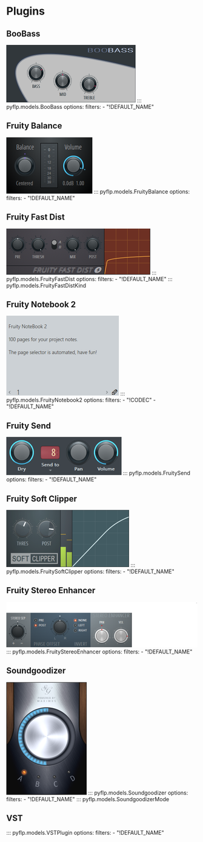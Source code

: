 # Plugins
## BooBass
[![](../img/boobass.png)](https://www.image-line.com/fl-studio-learning/fl-studio-online-manual/html/plugins/BooBass.htm)
::: pyflp.models.BooBass
    options:
      filters:
        - "!DEFAULT_NAME"

## Fruity Balance
[![](../img/fruity-balance.png)](https://www.image-line.com/fl-studio-learning/fl-studio-online-manual/html/plugins/Fruity%20Balance.htm)
::: pyflp.models.FruityBalance
    options:
      filters:
        - "!DEFAULT_NAME"

## Fruity Fast Dist
[![](../img/fruity-fast-dist.png)](https://www.image-line.com/fl-studio-learning/fl-studio-online-manual/html/plugins/Fruity%20Fast%20Dist.htm)
::: pyflp.models.FruityFastDist
    options:
      filters:
        - "!DEFAULT_NAME"
::: pyflp.models.FruityFastDistKind

## Fruity Notebook 2
[![](../img/fruity-notebook2.png)](https://www.image-line.com/fl-studio-learning/fl-studio-online-manual/html/plugins/Fruity%20NoteBook%202.htm)
::: pyflp.models.FruityNotebook2
    options:
      filters:
        - "!CODEC"
        - "!DEFAULT_NAME"

## Fruity Send
[![](../img/fruity-send.png)](https://www.image-line.com/fl-studio-learning/fl-studio-online-manual/html/plugins/Fruity%20Send.htm)
::: pyflp.models.FruitySend
    options:
      filters:
        - "!DEFAULT_NAME"

## Fruity Soft Clipper
[![](../img/fruity-soft-clipper.png)](https://www.image-line.com/fl-studio-learning/fl-studio-online-manual/html/plugins/Fruity%20Soft%20Clipper.htm)
::: pyflp.models.FruitySoftClipper
    options:
      filters:
        - "!DEFAULT_NAME"

## Fruity Stereo Enhancer
[![](../img/fruity-stereo-enhancer.png)](https://www.image-line.com/fl-studio-learning/fl-studio-online-manual/html/plugins/Fruity%20Stereo%20Enhancer.htm)
::: pyflp.models.FruityStereoEnhancer
    options:
      filters:
        - "!DEFAULT_NAME"

## Soundgoodizer
[![](../img/soundgoodizer.png)](https://www.image-line.com/fl-studio-learning/fl-studio-online-manual/html/plugins/Soundgoodizer.htm)
::: pyflp.models.Soundgoodizer
    options:
      filters:
        - "!DEFAULT_NAME"
::: pyflp.models.SoundgoodizerMode

## VST
::: pyflp.models.VSTPlugin
    options:
      filters:
        - "!DEFAULT_NAME"

